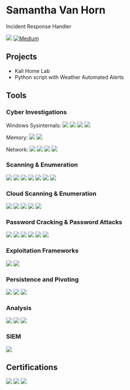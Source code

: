 # Samantha Van Horn
Incident Response Handler
<div> <a href="https://www.linkedin.com/in/samantha-van-horn/"><img src="https://img.shields.io/badge/-LinkedIn-0072b1?&style=for-the-badge&logo=linkedin&logoColor=white" /></a>
  <a href="https://medium.com/@tanya35vanhorn" target="_blank" rel="noopener noreferrer">
    <img src="https://img.shields.io/badge/-Medium-00ab6c?&style=for-the-badge&logo=medium&logoColor=white" alt="Medium" />
  </a>
</div>

## Projects
- Kali Home Lab
- Python script with Weather Automated Alerts
  
## Tools
### Cyber Investigations

Windows Sysinternals:
<img src="https://img.shields.io/badge/-Autoruns-0078D7?&style=for-the-badge&logo=windows&logoColor=white" /> 
<img src="https://img.shields.io/badge/-Procmon-0078D7?&style=for-the-badge&logo=windows&logoColor=white" /> 
<img src="https://img.shields.io/badge/-Sysmon-0078D7?&style=for-the-badge&logo=windows&logoColor=white" />
<img src="https://img.shields.io/badge/-Procdump-0078D7?&style=for-the-badge&logo=windows&logoColor=white" />

Memory: 
<img src="https://img.shields.io/badge/-WinPmem-0078D7?&style=for-the-badge&logo=windows&logoColor=white" /> 
<img src="https://img.shields.io/badge/-Volatility-444444?&style=for-the-badge&logo=python&logoColor=white" />
</div>
<div>Network: 
<img src="https://img.shields.io/badge/-Tcpdump-262626?&style=for-the-badge&logo=linux&logoColor=white" /> 
<img src="https://img.shields.io/badge/-Windump-0078D7?&style=for-the-badge&logo=windows&logoColor=white" /> 
<img src="https://img.shields.io/badge/-Wireshark-1679A7?&style=for-the-badge&logo=Wireshark&logoColor=white" /> 
<img src="https://img.shields.io/badge/-Squid%20Web%20Proxy-003366?&style=for-the-badge&logo=squid&logoColor=white" />
</div>

### Scanning & Enumeration
<div>
<img src="https://img.shields.io/badge/-Nmap-004D7F?&style=for-the-badge&logo=Nmap&logoColor=white" /> 
<img src="https://img.shields.io/badge/-Masscan-000000?&style=for-the-badge&logo=terminal&logoColor=white" /> 
<img src="https://img.shields.io/badge/-SMBeagle-5A3E85?&style=for-the-badge&logo=search&logoColor=white" />
<img src="https://img.shields.io/badge/-Smbclient-0C6BA0?&style=for-the-badge&logo=files&logoColor=white" /> 
<img src="https://img.shields.io/badge/-Sqlmap-AA0000?&style=for-the-badge&logo=database&logoColor=white" />
<img src="https://img.shields.io/badge/-Netcat-033C3C?&style=for-the-badge&logo=gnubash&logoColor=white" />
<img src="https://img.shields.io/badge/-Ffuf-222222?&style=for-the-badge&logo=flash&logoColor=white" />

### Cloud Scanning & Enumeration 
<img src="https://img.shields.io/badge/-Basic%20Blob%20Finder-6A1B9A?&style=for-the-badge&logoColor=white" />
<img src="https://img.shields.io/badge/-Bucket%20Finder-FF6F00?&style=for-the-badge&logo=amazonaws&logoColor=white" />
<img src="https://img.shields.io/badge/-GCPBucketFinder-4285F4?&style=for-the-badge&logo=googlecloud&logoColor=white" />
<img src="https://img.shields.io/badge/-CloupMapper-4B0082?&style=for-the-badge" />
<img src="https://img.shields.io/badge/-ScoutSuite-1F2937?&style=for-the-badge" />
</div>

### Password Cracking & Password Attacks 
<div>
<img src="https://img.shields.io/badge/-hashcat-FF6C37?&style=for-the-badge&logo=hashnode&logoColor=white" />
<img src="https://img.shields.io/badge/-Legba-0052CC?&style=for-the-badge&logo=python&logoColor=white" />
<img src="https://img.shields.io/badge/-MSOLSpray-0078D7?&style=for-the-badge&logo=microsoftazure&logoColor=white" />
<img src="https://img.shields.io/badge/-FireProx-FF6F00?&style=for-the-badge&logo=amazonaws&logoColor=white" />
<img src="https://img.shields.io/badge/-MFASweep-0078D7?&style=for-the-badge&logo=microsoftazure&logoColor=white" />
<img src="https://img.shields.io/badge/-Mimikatz-FF6600?&style=for-the-badge&logo=windows&logoColor=white" />
</div>

### Exploitation Frameworks
<div>
<img src="https://img.shields.io/badge/-BeEF-000000?&style=for-the-badge&logo=beef&logoColor=white" />
<img src="https://img.shields.io/badge/-Metasploit-6F2C91?&style=for-the-badge&logo=metasploit&logoColor=white" />
</div>

### Persistence and Pivoting
<div>
<img src="https://img.shields.io/badge/-Netcat-Backdoor033C3C?&style=for-the-badge&logo=gnubash&logoColor=white" />
<img src="https://img.shields.io/badge/-Metasploit%20ROUTE-6F2C91?&style=for-the-badge&logo=metasploit&logoColor=white" />
<img src="https://img.shields.io/badge/-SSH%20Pivoting-6E5494?&style=for-the-badge&logo=ssh&logoColor=white" />
</div>

### Analysis 
<div><img src="https://img.shields.io/badge/-Hayabusa-333333?&style=for-the-badge&logo=python&logoColor=white" />
<img src="https://img.shields.io/badge/-RITA-333333?&style=for-the-badge&logo=python&logoColor=white" />
<img src="https://img.shields.io/badge/-Zeek-777BB4?&style=for-the-badge&logo=Zeek&logoColor=white" />
</div>

### SIEM
<div>
<img src="https://img.shields.io/badge/-Splunk-000000?&style=for-the-badge&logo=Splunk&logoColor=white" />
</div>

## Certifications
<div>
<img src="https://img.shields.io/badge/-GFACT-5A7184?&style=for-the-badge&labelColor=5A7184&color=FFD700" />
<img src="https://img.shields.io/badge/-GSEC-5A7184?&style=for-the-badge&labelColor=5A7184&color=FFD700" />
<img src="https://img.shields.io/badge/-GCIH-5A7184?&style=for-the-badge&labelColor=5A7184&color=FFD700" />
</div>

